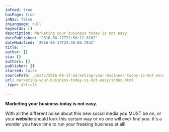 ```yaml
---
inFeed: true
hasPage: true
inNav: false
inLanguage: null
keywords: []
description: Marketing your business today is not easy.
datePublished: '2016-08-17T22:58:12.820Z'
dateModified: '2016-08-17T22:58:06.784Z'
title: ''
author: []
via: {}
authors: []
publisher: {}
starred: false
sourcePath: _posts/2016-08-17-marketing-your-business-today-is-not-easy.md
url: marketing-your-business-today-is-not-easy/index.html
_type: Article

---
```

**Marketing your business today is not easy.**

With all the different noise about this new social media you MUST be on, or your **website** should look this certain way or no one will ever find you. it's a wonder you have time to run your freaking business at all!